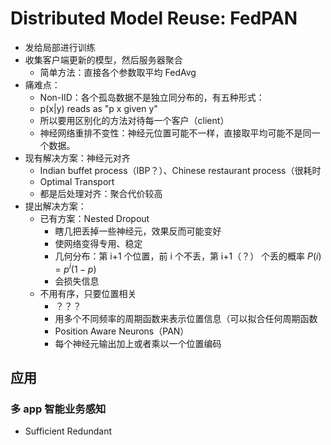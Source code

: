 # Distributed Model Reuse: FedPAN
- 发给局部进行训练
- 收集客户端更新的模型，然后服务器聚合
	- 简单方法：直接各个参数取平均 FedAvg
- 痛难点：
	- Non-IID：各个孤岛数据不是独立同分布的，有五种形式：
	- p(x|y) reads as "p x given y"
	- 所以要用区别化的方法对待每一个客户（client）
	- 神经网络重排不变性：神经元位置可能不一样，直接取平均可能不是同一个数据。
- 现有解决方案：神经元对齐
	- Indian buffet process（IBP？）、Chinese restaurant process（很耗时
	- Optimal Transport
	- 都是后处理对齐：聚合代价较高
- 提出解决方案：
	- 已有方案：Nested Dropout
		- 瞎几把丢掉一些神经元，效果反而可能变好
		- 使网络变得专用、稳定
		- 几何分布：第 i+1 个位置，前 i 个不丢，第 i+1（？） 个丢的概率 $P(i)=p^i(1-p)$ 
		- 会损失信息
	- 不用有序，只要位置相关
		- ？？？
		- 用多个不同频率的周期函数来表示位置信息（可以拟合任何周期函数
		- Position Aware Neurons（PAN）
		- 每个神经元输出加上或者乘以一个位置编码
## 应用
### 多 app 智能业务感知
- Sufficient Redundant